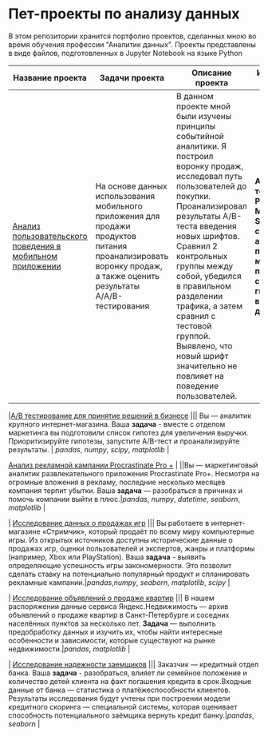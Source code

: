 # Пет-проекты по анализу данных
В этом репозитории хранится портфолио проектов, сделанных мною во время обучения профессии "Аналитик данных".
Проекты представлены в виде файлов, подготовленных в Jupyter Notebook на языке Python

Название проекта | Задачи проекта | Описание проекта | Используемые библиотеки 
---|---|---|---
|[Анализ пользовательского поведения в мобильном приложении](6_AAB_test) | На основе данных использования мобильного приложения для продажи продуктов питания проанализировать воронку продаж, а также оценить результаты A/A/B-тестирования | В данном проекте мной были изучены принципы событийной аналитики. Я построил воронку продаж, исследовал путь пользователей до покупки. Проанализировал результаты A/B-теста введения новых шрифтов. Сравнил 2 контрольных группы между собой, убедился в правильном разделении трафика, а затем сравнил с тестовой группой. Выявлено, что новый шрифт значительно не повлияет на поведение пользователей.  | **A/B-тестирование**, **Python**, **Pandas**, **Matplotlib**, **Seaborn**, **событийная аналитика**, **продуктовые метрики**, **Plotly**, **проверка статистических гипотез**, **визуализация данных** |

|[A/B тестирование для принятие решений в бизнесе](5_AB_test) ||| Вы — аналитик крупного интернет-магазина. Ваша **задача** - вместе с отделом маркетинга вы подготовили список гипотез для увеличения выручки. Приоритизируйте гипотезы, запустите A/B-тест и проанализируйте результаты. | *pandas*, *numpy*, *scipy*, *matplotlib* |

[Анализ рекламной кампании Procrastinate Pro +](4_procrastinate_pro) | ||Вы — маркетинговый аналитик развлекательного приложения Procrastinate Pro+. Несмотря на огромные вложения в рекламу, последние несколько месяцев компания терпит убытки. Ваша **задача** — разобраться в причинах и помочь компании выйти в плюс.|*pandas*, *numpy*, *datetime*, *seaborn*, *matplotlib*  |

| [Исследование данных о продажах игр](3_computer_games_research) ||| Вы работаете в интернет-магазине «Стримчик», который продаёт по всему миру компьютерные игры. Из открытых источников доступны исторические данные о продажах игр, оценки пользователей и экспертов, жанры и платформы (например, Xbox или PlayStation). Ваша **задача** - выявить определяющие успешность игры закономерности. Это позволит сделать ставку на потенциально популярный продукт и спланировать рекламные кампании.|*pandas*,*numpy*, *seaborn*, *matplotlib*, *scipy* |

| [Исследование объявлений о продаже квартир](2_real-estate-market-research) ||| В нашем распоряжении данные сервиса Яндекс.Недвижимость — архив объявлений о продаже квартир в Санкт-Петербурге и соседних населённых пунктов за несколько лет. **Задача** — выполнить предобработку данных и изучить их, чтобы найти интересные особенности и зависимости, которые существуют на рынке недвижимости.|*pandas*, *matplotlib* |

| [Исследование надежности заемщиков](1_reliability-of-borrowers-research) ||| Заказчик — кредитный отдел банка. Ваша **задача** - разобраться, влияет ли семейное положение и количество детей клиента на факт погашения кредита в срок.Входные данные от банка — статистика о платёжеспособности клиентов. Результаты исследования будут учтены при построении модели кредитного скоринга — специальной системы, которая оценивает способность потенциального заёмщика вернуть кредит банку.|*pandas*, *seaborn* |